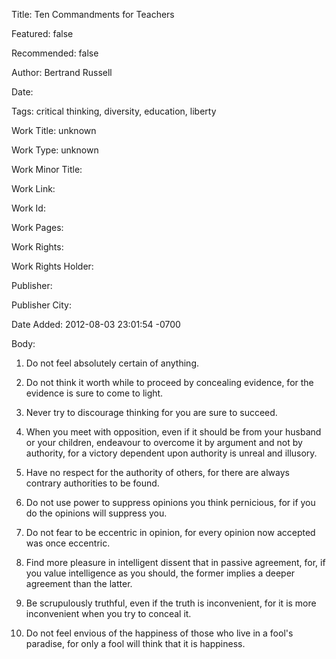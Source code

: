 Title: Ten Commandments for Teachers

Featured: false

Recommended: false

Author: Bertrand Russell

Date: 

Tags: critical thinking, diversity, education, liberty

Work Title: unknown

Work Type: unknown

Work Minor Title:  

Work Link: 

Work Id:  

Work Pages:  

Work Rights:  

Work Rights Holder:  

Publisher:  

Publisher City:  

Date Added: 2012-08-03 23:01:54 -0700

Body:

1. Do not feel absolutely certain of anything. 

2. Do not think it worth while to proceed by concealing evidence, for the evidence is sure to come to light. 

3. Never try to discourage thinking for you are sure to succeed. 

4. When you meet with opposition, even if it should be from your husband or your children, endeavour to overcome it by argument and not by authority, for a victory dependent upon authority is unreal and illusory. 

5. Have no respect for the authority of others, for there are always contrary authorities to be found. 

6. Do not use power to suppress opinions you think pernicious, for if you do the opinions will suppress you. 

7. Do not fear to be eccentric in opinion, for every opinion now accepted was once eccentric. 

8. Find more pleasure in intelligent dissent that in passive agreement, for, if you value intelligence as you should, the former implies a deeper agreement than the latter. 

9. Be scrupulously truthful, even if the truth is inconvenient, for it is more inconvenient when you try to conceal it. 

10. Do not feel envious of the happiness of those who live in a fool's paradise, for only a fool will think that it is happiness.

